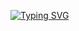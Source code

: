 [![Typing SVG](https://readme-typing-svg.demolab.com?font=Fira+Code&size=24&duration=1500&pause=800&color=FFFFFF&width=600&lines=hi+👋;my+name+is+stedile;i'm+a+software+developer;of+course+right...;this+is+github...;anyway;nice+to+meet+you+😃)](https://git.io/typing-svg)
